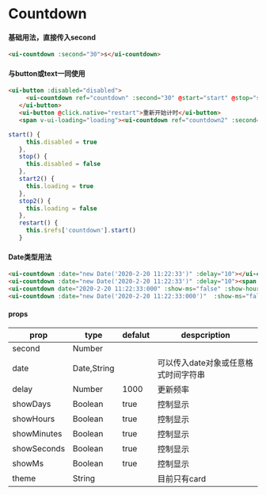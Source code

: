 # Countdown

#### 基础用法，直接传入second
<countdown-second></countdown-second>


 ```html
<ui-countdown :second="30">s</ui-countdown>
 ```


#### 与button或text一同使用
<countdown-second2></countdown-second2>


 ```html
<ui-button :disabled="disabled">
      <ui-countdown ref="countdown" :second="30" @start="start" @stop="stop">s</ui-countdown>
    </ui-button>
    <ui-button @click.native="restart">重新开始计时</ui-button>
    <span v-ui-loading="loading"><ui-countdown ref="countdown2" :second="10" @start="start2" @stop="stop2">s</ui-countdown>我是文字哈</span>
 ```

 ```js
 start() {
      this.disabled = true
    },
    stop() {
      this.disabled = false
    },
    start2() {
      this.loading = true
    },
    stop2() {
      this.loading = false
    },
    restart() {
      this.$refs['countdown'].start()
    }
 ```



#### Date类型用法
<countdown-second3></countdown-second3>


 ```html
<ui-countdown :date="new Date('2020-2-20 11:22:33')" :delay="10"></ui-countdown>
<ui-countdown :date="new Date('2020-2-20 11:22:33')" :delay="10"><span slot="day">❤️</span><span slot="hour">⛷️</span><span slot="minute">MinutE</span><span slot="second">💌</span><span slot="ms">🌰</span>  </ui-countdown>
<ui-countdown date="2020-2-20 11:22:33:000" :show-ms="false" :show-hours="false"></ui-countdown>
<ui-countdown :date="new Date('2020-2-20 11:22:33:000')"  :show-ms="false" theme="card"></ui-countdown>
 ```



#### props

|prop|type|defalut|despcription|
|--|--|--|--|
|second|Number|||
|date|Date,String||可以传入date对象或任意格式时间字符串|
|delay|Number|1000|更新频率|
|showDays|Boolean|true|控制显示|
|showHours|Boolean|true|控制显示|
|showMinutes|Boolean|true|控制显示|
|showSeconds|Boolean|true|控制显示|
|showMs|Boolean|true|控制显示|
|theme|String||目前只有card|